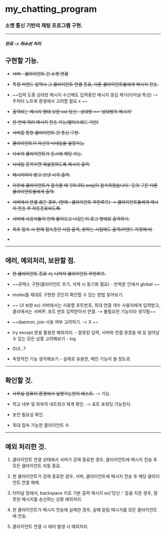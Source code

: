 # my_chatting_program

### 소켓 통신 기반의 채팅 프로그램 구현.


-----------

##### 완료 -> ~~취소선~~ 처리

## 구현할 기능.

- ~~서버 - 클라이언트 간 소켓 연결~~

- ~~특정 커맨드 입력시 그 클라이언트 연결 종료, 다른 클라이언트들에게 메시지 전송.~~

- ~~입력 도중 상대방 메시지 수신해도 입력중인 메시지 끊김 제거(터미널 특성) -> 주피터 노트북 환경에서 고려할 필요 x ~~

- ~~출력되는 메시지 형태 보완 ex) 당신 : 상대방 >> '상대방의 메시지'~~

- ~~한 번에 여러 메시지 전송 가능(멀티쓰레드 기반)~~

- ~~서버를 통한 클라이언트 간 통신 구현.~~

- ~~클라이언트가 자신의 닉네임을 설정가능.~~

- ~~다수의 클라이언트가 동시에 채팅 가능.~~

- ~~닉네임 중복이면 재설정하도록 메시지 출력.~~

- ~~메시지마다 받고 보낸 시각 출력.~~

- ~~이후에 클라이언트가 접속할 때 '[10:35] oo님이 접속하였습니다.' 등의 구문 다른 클라이언트들에게 출력.~~

- ~~서버에서 연결 끊은 경우, (현재 : 클라이언트 무한루프) -> 클라이언트들에게 메시지 전송 후 자동종료되도록.~~

- ~~서버에 사용자들이 언제 들어오고 나갔는지 로그 형태로 출력하기.~~

- ~~최초 접속 시 현재 접속중인 사람 출력, 원하는 시점에도 출력(커맨드 지정해서)~~

- 
 
------------
 
## 에러, 예외처리, 보완할 점.

- ~~한 클라이언트 종료 시, 나머지 클라이언트 무한루프.~~
 
- ~~뮤텍스 구현(클라이언트 추가, 삭제 시 동기화 필요) - 반복문 안에서 global  ~~

- mutex를 제대로 구현한 것인지 확인할 수 있는 방법 찾아보기.

- ~~ UI 보완 ex) 서버에서는 사용할 포트번호, 최대 연결 개수 사용자에게 입력받고, 클라에서는 서버IP, 포트 번호 입력받아서 연결. -> 불필요한 기능이라 생각됨~~

- ~~daemon, join 사용 여부 고려하기. -> X ~~

- try except 문을 활용한 예외처리. - 잘못된 입력, 서버와 연결 끊겼을 때 등 일어날 수 있는 모든 상황 고려해보기 - ing

- GUI...?

- 독창적인 기능 생각해보기 - 실제로 유용한, 메인 기능이 될 정도로.

-------------

## 확인할 것.

- ~~사무실 컴퓨터 환경에서 실행가능한지 테스트.~~ -> 가능.

- 학교 내부 및 외부의 네트워크 체계 확인. -> 포트 포워딩 가능한지.

- 보안 필요성 확인.

- 최대 접속 가능한 클라이언트 수.

----------------

## 예외 처리한 것.

1. 클라이언트 연결 상태에서 서버가 강제 종료한 경우, 클라이언트에 메시지 전송 후 모든 클라이언트 자동 종료.

2. 한 클라이언트가 강제 종료한 경우, 서버, 클라이언트에 메시지 전송 후 해당 클라이언트 연결 해제.

3. 터미널 창에서, backspace 키로 기본 출력 메시지 ex)'당신 :' 등을 지운 경우, 잘못된 메시지를 송신하는 상황 예외처리.

4. 한 클라이언트가 메시지 전송에 실패한 경우, 실패 알림 메시지를 모든 클라이언트에 전송.

5. 클라이언트 연결 시 에러 발생 시 예외처리.

